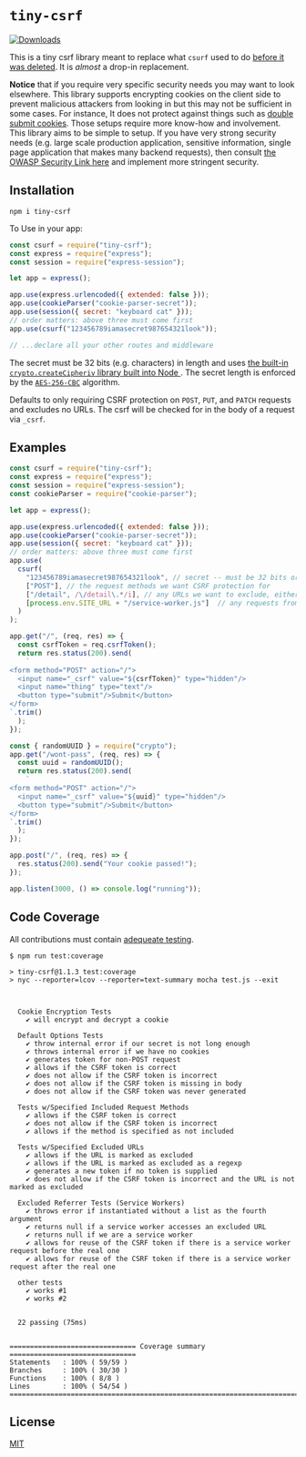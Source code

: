 # `tiny-csrf` 

[![Downloads](https://badgen.net/npm/dt/tiny-csrf)](https://www.npmjs.com/package/tiny-csrf)

This is a tiny csrf library meant to replace what `csurf` used to do
[before it was deleted](https://github.com/expressjs/csurf). It is
_almost_ a drop-in replacement.  

**Notice** that if you require very specific security needs you may
want to look elsewhere. This library supports encrypting cookies on
the client side to prevent malicious attackers from looking in but
this may not be sufficient in some cases. For instance, It
does not protect against things such as [double submit 
cookies](https://cheatsheetseries.owasp.org/cheatsheets/Cross-Site_Request_Forgery_Prevention_Cheat_Sheet.html#double-submit-cookie). Those 
setups require more know-how and involvement. This library aims to
be simple to setup. If you have very strong security needs (e.g. large
scale production application, sensitive information, single page
application that makes many backend requests), then consult [the OWASP
Security Link
here](https://cheatsheetseries.owasp.org/cheatsheets/Cross-Site_Request_Forgery_Prevention_Cheat_Sheet.html)
and implement more stringent security. 



## Installation

```
npm i tiny-csrf
```

To Use in your app:

```javascript
const csurf = require("tiny-csrf");
const express = require("express");
const session = require("express-session");

let app = express();

app.use(express.urlencoded({ extended: false })); 
app.use(cookieParser("cookie-parser-secret"));
app.use(session({ secret: "keyboard cat" }));
// order matters: above three must come first
app.use(csurf("123456789iamasecret987654321look"));

// ...declare all your other routes and middleware
```

The secret must be 32 bits (e.g. characters) in length and uses 
[the built-in `crypto.createCipheriv` library built into Node
](https://nodejs.org/api/crypto.html#cryptocreatecipherivalgorithm-key-iv-options). The
secret length is enforced by the
[`AES-256-CBC`](https://en.wikipedia.org/wiki/Advanced_Encryption_Standard)
algorithm. 

Defaults to only requiring CSRF protection on `POST`, `PUT`, and `PATCH` requests and
excludes no URLs. The csrf will be checked for in the body of a
request via `_csrf`. 


## Examples

```javascript
const csurf = require("tiny-csrf");
const express = require("express");
const session = require("express-session");
const cookieParser = require("cookie-parser");

let app = express();

app.use(express.urlencoded({ extended: false })); 
app.use(cookieParser("cookie-parser-secret"));
app.use(session({ secret: "keyboard cat" }));
// order matters: above three must come first
app.use(
  csurf(
    "123456789iamasecret987654321look", // secret -- must be 32 bits or chars in length
    ["POST"], // the request methods we want CSRF protection for
    ["/detail", /\/detail\.*/i], // any URLs we want to exclude, either as strings or regexp
    [process.env.SITE_URL + "/service-worker.js"]  // any requests from here will not see the token and will not generate a new one
  )
);

app.get("/", (req, res) => {
  const csrfToken = req.csrfToken();
  return res.status(200).send(
    `
<form method="POST" action="/">
  <input name="_csrf" value="${csrfToken}" type="hidden"/>
  <input name="thing" type="text"/>
  <button type="submit"/>Submit</button>
</form>
`.trim()
  );
});

const { randomUUID } = require("crypto");
app.get("/wont-pass", (req, res) => {
  const uuid = randomUUID();
  return res.status(200).send(
    `
<form method="POST" action="/">
  <input name="_csrf" value="${uuid}" type="hidden"/>
  <button type="submit"/>Submit</button>
</form>
`.trim()
  );
});

app.post("/", (req, res) => {
  res.status(200).send("Your cookie passed!");
});

app.listen(3000, () => console.log("running"));
```

## Code Coverage

All contributions must contain [adequeate
testing](https://github.com/valexandersaulys/tiny-csrf/blob/master/test.js). 
```
$ npm run test:coverage

> tiny-csrf@1.1.3 test:coverage
> nyc --reporter=lcov --reporter=text-summary mocha test.js --exit



  Cookie Encryption Tests
    ✔ will encrypt and decrypt a cookie

  Default Options Tests
    ✔ throw internal error if our secret is not long enough
    ✔ throws internal error if we have no cookies
    ✔ generates token for non-POST request
    ✔ allows if the CSRF token is correct
    ✔ does not allow if the CSRF token is incorrect
    ✔ does not allow if the CSRF token is missing in body
    ✔ does not allow if the CSRF token was never generated

  Tests w/Specified Included Request Methods
    ✔ allows if the CSRF token is correct
    ✔ does not allow if the CSRF token is incorrect
    ✔ allows if the method is specified as not included

  Tests w/Specified Excluded URLs
    ✔ allows if the URL is marked as excluded
    ✔ allows if the URL is marked as excluded as a regexp
    ✔ generates a new token if no token is supplied
    ✔ does not allow if the CSRF token is incorrect and the URL is not marked as excluded

  Excluded Referrer Tests (Service Workers)
    ✔ throws error if instantiated without a list as the fourth argument
    ✔ returns null if a service worker accesses an excluded URL
    ✔ returns null if we are a service worker
    ✔ allows for reuse of the CSRF token if there is a service worker request before the real one
    ✔ allows for reuse of the CSRF token if there is a service worker request after the real one

  other tests
    ✔ works #1
    ✔ works #2


  22 passing (75ms)


=============================== Coverage summary ===============================
Statements   : 100% ( 59/59 )
Branches     : 100% ( 30/30 )
Functions    : 100% ( 8/8 )
Lines        : 100% ( 54/54 )
================================================================================
```


## License

[MIT](https://mit-license.org/)


